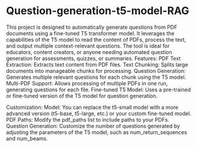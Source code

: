 # Question-generation-t5-model-RAG

This project is designed to automatically generate questions from PDF documents using a fine-tuned T5 transformer model. It leverages the capabilities of the T5 model to read the content of PDFs, process the text, and output multiple context-relevant questions. The tool is ideal for educators, content creators, or anyone needing automated question generation for assessments, quizzes, or summaries.
Features:
PDF Text Extraction: Extracts text content from PDF files.
Text Chunking: Splits large documents into manageable chunks for processing.
Question Generation: Generates multiple relevant questions for each chunk using the T5 model.
Multi-PDF Support: Allows processing of multiple PDFs in one run, generating questions for each file.
Fine-tuned T5 Model: Uses a pre-trained or fine-tuned version of the T5 model for question generation.

Customization:
Model: You can replace the t5-small model with a more advanced version (t5-base, t5-large, etc.) or your custom fine-tuned model.
PDF Paths: Modify the pdf_paths list to include paths to your PDFs.
Question Generation: Customize the number of questions generated by adjusting the parameters of the T5 model, such as num_return_sequences and num_beams.
